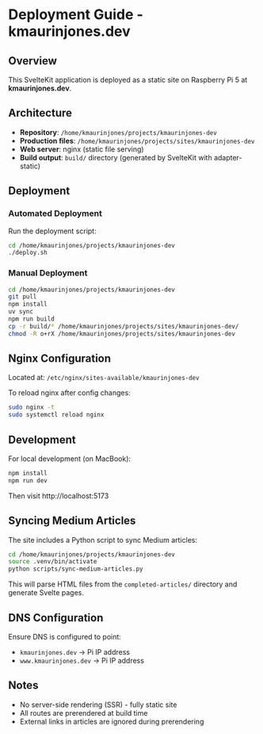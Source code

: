 # Deployment Guide - kmaurinjones.dev

## Overview
This SvelteKit application is deployed as a static site on Raspberry Pi 5 at **kmaurinjones.dev**.

## Architecture
- **Repository**: `/home/kmaurinjones/projects/kmaurinjones-dev`
- **Production files**: `/home/kmaurinjones/projects/sites/kmaurinjones-dev`
- **Web server**: nginx (static file serving)
- **Build output**: `build/` directory (generated by SvelteKit with adapter-static)

## Deployment

### Automated Deployment
Run the deployment script:
```bash
cd /home/kmaurinjones/projects/kmaurinjones-dev
./deploy.sh
```

### Manual Deployment
```bash
cd /home/kmaurinjones/projects/kmaurinjones-dev
git pull
npm install
uv sync
npm run build
cp -r build/* /home/kmaurinjones/projects/sites/kmaurinjones-dev/
chmod -R o+rX /home/kmaurinjones/projects/sites/kmaurinjones-dev
```

## Nginx Configuration
Located at: `/etc/nginx/sites-available/kmaurinjones-dev`

To reload nginx after config changes:
```bash
sudo nginx -t
sudo systemctl reload nginx
```

## Development
For local development (on MacBook):
```bash
npm install
npm run dev
```
Then visit http://localhost:5173

## Syncing Medium Articles
The site includes a Python script to sync Medium articles:
```bash
cd /home/kmaurinjones/projects/kmaurinjones-dev
source .venv/bin/activate
python scripts/sync-medium-articles.py
```

This will parse HTML files from the `completed-articles/` directory and generate Svelte pages.

## DNS Configuration
Ensure DNS is configured to point:
- `kmaurinjones.dev` → Pi IP address
- `www.kmaurinjones.dev` → Pi IP address

## Notes
- No server-side rendering (SSR) - fully static site
- All routes are prerendered at build time
- External links in articles are ignored during prerendering

